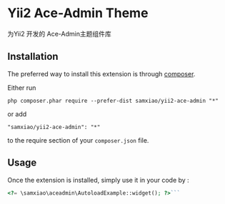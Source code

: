 Yii2 Ace-Admin Theme
====================
为Yii2 开发的 Ace-Admin主题组件库

Installation
------------

The preferred way to install this extension is through [composer](http://getcomposer.org/download/).

Either run

```
php composer.phar require --prefer-dist samxiao/yii2-ace-admin "*"
```

or add

```
"samxiao/yii2-ace-admin": "*"
```

to the require section of your `composer.json` file.


Usage
-----

Once the extension is installed, simply use it in your code by  :

```php
<?= \samxiao\aceadmin\AutoloadExample::widget(); ?>```